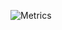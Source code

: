 ![Metrics](https://metrics.lecoq.io/intech?template=classic&repositories.affiliations=&base.header=0&followup=1&gists=1&config.timezone=Europe%2FMoscow)
